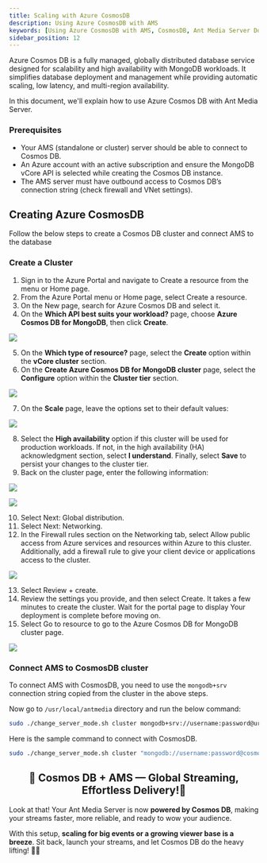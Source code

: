 ```yaml
---
title: Scaling with Azure CosmosDB
description: Using Azure CosmosDB with AMS
keywords: [Using Azure CosmosDB with AMS, CosmosDB, Ant Media Server Documentation, Ant Media Server Tutorials]
sidebar_position: 12
---
```


Azure Cosmos DB is a fully managed, globally distributed database service designed for scalability and high availability with MongoDB workloads. It simplifies database deployment and management while providing automatic scaling, low latency, and multi-region availability.

In this document, we'll explain how to use Azure Cosmos DB with Ant Media Server.

### Prerequisites

- Your AMS (standalone or cluster) server should be able to connect to Cosmos DB.
- An Azure account with an active subscription and ensure the MongoDB vCore API is selected while creating the Cosmos DB instance.
- The AMS server must have outbound access to Cosmos DB’s connection string (check firewall and VNet settings).

## Creating Azure CosmosDB

Follow the below steps to create a Cosmos DB cluster and connect AMS to the database

### Create a Cluster

1. Sign in to the Azure Portal and navigate to Create a resource from the menu or Home page.
2. From the Azure Portal menu or Home page, select Create a resource.
3. On the New page, search for Azure Cosmos DB and select it.
4. On the **Which API best suits your workload?** page, choose **Azure Cosmos DB for MongoDB**, then click **Create**.

![](@site/static/img/clustering-and-scaling/scale-with-azure-cosmosdb/1-create-azure-cosmos-db1.webp)

5. On the **Which type of resource?** page, select the **Create** option within the **vCore cluster** section. 
6. On the **Create Azure Cosmos DB for MongoDB cluster** page, select the **Configure** option within the **Cluster tier** section.

![](@site/static/img/clustering-and-scaling/scale-with-azure-cosmosdb/2-configure-option.webp)

7. On the **Scale** page, leave the options set to their default values:

![](@site/static/img/clustering-and-scaling/scale-with-azure-cosmosdb/3-scale.webp)

8. Select the **High availability** option if this cluster will be used for production workloads. If not, in the high availability (HA) acknowledgment section, select **I understand**. Finally, select **Save** to persist your changes to the cluster tier.
9. Back on the cluster page, enter the following information:

![](@site/static/img/clustering-and-scaling/scale-with-azure-cosmosdb/4-details.webp)

![](@site/static/img/clustering-and-scaling/scale-with-azure-cosmosdb/4a-details.webp)

10. Select Next: Global distribution.
11. Select Next: Networking.
12. In the Firewall rules section on the Networking tab, select Allow public access from Azure services and resources within Azure to this cluster. Additionally, add a firewall rule to give your client device or applications access to the cluster.

![](@site/static/img/clustering-and-scaling/scale-with-azure-cosmosdb/5-network.webp)

13. Select Review + create.
14. Review the settings you provide, and then select Create. It takes a few minutes to create the cluster. Wait for the portal page to display Your deployment is complete before moving on.
15. Select Go to resource to go to the Azure Cosmos DB for MongoDB cluster page.

![](@site/static/img/clustering-and-scaling/scale-with-azure-cosmosdb/6-complete.webp)

### Connect AMS to CosmosDB cluster

To connect AMS with CosmosDB, you need to use the `mongodb+srv` connection string copied from the cluster in the above steps.

Now go to `/usr/local/antmedia` directory and run the below command:

```bash
sudo ./change_server_mode.sh cluster mongodb+srv://username:password@url
```

Here is the sample command to connect with CosmosDB.

```bash
sudo ./change_server_mode.sh cluster "mongodb://username:password@cosmosdb-account-name.mongo.cosmos.azure.com:10255/?ssl=true&replicaSet=globaldb&retryWrites=false"
```


<div align="center">
  <h2> 🎉 Cosmos DB + AMS — Global Streaming, Effortless Delivery!🚀 </h2>
</div>

Look at that! Your Ant Media Server is now **powered by Cosmos DB**, making your streams faster, more reliable, and ready to wow your audience.

With this setup, **scaling for big events or a growing viewer base is a breeze**. Sit back, launch your streams, and let Cosmos DB do the heavy lifting! 🎥✨
